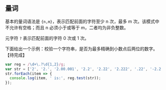 ## 量词

基本的量词语法是 `{n,m}`，表示匹配前面的字符至少 n 次，最多 m 次。该模式中不允许有空格；而且 n 必须小于或等于 m，二者均为非负整数。

元字符 `?` 表示匹配前面的字符 0 次或 1 次。

下面给出一个示例：校验一个字符串，是否为最多精确到小数点后两位的数字。【待完成】

```javascript
var reg = /\d+\.?\d{1,2}/g;
var str = ['2', '2.', '2.00.001', '2.2', '2.22', '2.222', '.22', '-2.2', '+2.2'];
str.forEach(item => {
  console.log(item, ' is:', reg.test(str));
});
```

